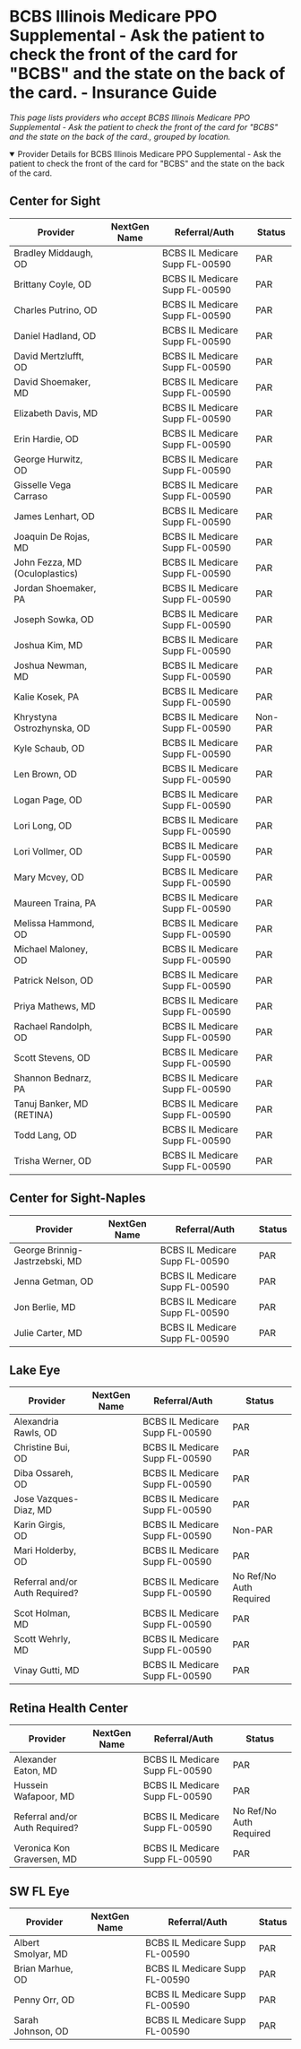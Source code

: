 # BCBS Illinois Medicare PPO Supplemental - Ask the patient to check the front of the card for "BCBS" and the state on the back of the card. - Insurance Guide

*This page lists providers who accept BCBS Illinois Medicare PPO Supplemental - Ask the patient to check the front of the card for "BCBS" and the state on the back of the card., grouped by location.*

<details open><summary>Provider Details for BCBS Illinois Medicare PPO Supplemental - Ask the patient to check the front of the card for "BCBS" and the state on the back of the card.</summary>

## Center for Sight

| Provider | NextGen Name | Referral/Auth | Status |
|----------|-------------|--------------|--------|
| Bradley Middaugh, OD |  | BCBS IL Medicare Supp FL-00590 | PAR |
| Brittany Coyle, OD |  | BCBS IL Medicare Supp FL-00590 | PAR |
| Charles Putrino, OD |  | BCBS IL Medicare Supp FL-00590 | PAR |
| Daniel Hadland, OD |  | BCBS IL Medicare Supp FL-00590 | PAR |
| David Mertzlufft, OD |  | BCBS IL Medicare Supp FL-00590 | PAR |
| David Shoemaker, MD |  | BCBS IL Medicare Supp FL-00590 | PAR |
| Elizabeth Davis, MD |  | BCBS IL Medicare Supp FL-00590 | PAR |
| Erin Hardie, OD |  | BCBS IL Medicare Supp FL-00590 | PAR |
| George Hurwitz, OD |  | BCBS IL Medicare Supp FL-00590 | PAR |
| Gisselle Vega Carraso |  | BCBS IL Medicare Supp FL-00590 | PAR |
| James Lenhart, OD |  | BCBS IL Medicare Supp FL-00590 | PAR |
| Joaquin De Rojas, MD |  | BCBS IL Medicare Supp FL-00590 | PAR |
| John Fezza, MD (Oculoplastics) |  | BCBS IL Medicare Supp FL-00590 | PAR |
| Jordan Shoemaker, PA |  | BCBS IL Medicare Supp FL-00590 | PAR |
| Joseph Sowka, OD |  | BCBS IL Medicare Supp FL-00590 | PAR |
| Joshua Kim, MD |  | BCBS IL Medicare Supp FL-00590 | PAR |
| Joshua Newman, MD |  | BCBS IL Medicare Supp FL-00590 | PAR |
| Kalie Kosek, PA |  | BCBS IL Medicare Supp FL-00590 | PAR |
| Khrystyna Ostrozhynska, OD |  | BCBS IL Medicare Supp FL-00590 | Non-PAR |
| Kyle Schaub, OD |  | BCBS IL Medicare Supp FL-00590 | PAR |
| Len Brown, OD |  | BCBS IL Medicare Supp FL-00590 | PAR |
| Logan Page, OD |  | BCBS IL Medicare Supp FL-00590 | PAR |
| Lori Long, OD |  | BCBS IL Medicare Supp FL-00590 | PAR |
| Lori Vollmer, OD |  | BCBS IL Medicare Supp FL-00590 | PAR |
| Mary Mcvey, OD |  | BCBS IL Medicare Supp FL-00590 | PAR |
| Maureen Traina, PA |  | BCBS IL Medicare Supp FL-00590 | PAR |
| Melissa Hammond, OD |  | BCBS IL Medicare Supp FL-00590 | PAR |
| Michael Maloney, OD |  | BCBS IL Medicare Supp FL-00590 | PAR |
| Patrick Nelson, OD |  | BCBS IL Medicare Supp FL-00590 | PAR |
| Priya Mathews, MD |  | BCBS IL Medicare Supp FL-00590 | PAR |
| Rachael Randolph, OD |  | BCBS IL Medicare Supp FL-00590 | PAR |
| Scott Stevens, OD |  | BCBS IL Medicare Supp FL-00590 | PAR |
| Shannon Bednarz, PA |  | BCBS IL Medicare Supp FL-00590 | PAR |
| Tanuj Banker, MD (RETINA) |  | BCBS IL Medicare Supp FL-00590 | PAR |
| Todd Lang, OD |  | BCBS IL Medicare Supp FL-00590 | PAR |
| Trisha Werner, OD |  | BCBS IL Medicare Supp FL-00590 | PAR |

## Center for Sight-Naples

| Provider | NextGen Name | Referral/Auth | Status |
|----------|-------------|--------------|--------|
| George Brinnig-Jastrzebski, MD |  | BCBS IL Medicare Supp FL-00590 | PAR |
| Jenna Getman, OD |  | BCBS IL Medicare Supp FL-00590 | PAR |
| Jon Berlie, MD |  | BCBS IL Medicare Supp FL-00590 | PAR |
| Julie Carter, MD |  | BCBS IL Medicare Supp FL-00590 | PAR |

## Lake Eye 

| Provider | NextGen Name | Referral/Auth | Status |
|----------|-------------|--------------|--------|
| Alexandria Rawls, OD |  | BCBS IL Medicare Supp FL-00590 | PAR |
| Christine Bui, OD |  | BCBS IL Medicare Supp FL-00590 | PAR |
| Diba Ossareh, OD |  | BCBS IL Medicare Supp FL-00590 | PAR |
| Jose Vazques-Diaz, MD |  | BCBS IL Medicare Supp FL-00590 | PAR |
| Karin Girgis, OD |  | BCBS IL Medicare Supp FL-00590 | Non-PAR |
| Mari Holderby, OD |  | BCBS IL Medicare Supp FL-00590 | PAR |
| Referral and/or Auth Required? |  | BCBS IL Medicare Supp FL-00590 | No Ref/No Auth Required |
| Scot Holman, MD |  | BCBS IL Medicare Supp FL-00590 | PAR |
| Scott Wehrly, MD |  | BCBS IL Medicare Supp FL-00590 | PAR |
| Vinay Gutti, MD |  | BCBS IL Medicare Supp FL-00590 | PAR |

## Retina Health Center

| Provider | NextGen Name | Referral/Auth | Status |
|----------|-------------|--------------|--------|
| Alexander Eaton, MD |  | BCBS IL Medicare Supp FL-00590 | PAR |
| Hussein Wafapoor, MD |  | BCBS IL Medicare Supp FL-00590 | PAR |
| Referral and/or Auth Required? |  | BCBS IL Medicare Supp FL-00590 | No Ref/No Auth Required |
| Veronica Kon Graversen, MD |  | BCBS IL Medicare Supp FL-00590 | PAR |

## SW FL Eye

| Provider | NextGen Name | Referral/Auth | Status |
|----------|-------------|--------------|--------|
| Albert Smolyar, MD |  | BCBS IL Medicare Supp FL-00590 | PAR |
| Brian Marhue, OD |  | BCBS IL Medicare Supp FL-00590 | PAR |
| Penny Orr, OD |  | BCBS IL Medicare Supp FL-00590 | PAR |
| Sarah Johnson, OD |  | BCBS IL Medicare Supp FL-00590 | PAR |

</details>

